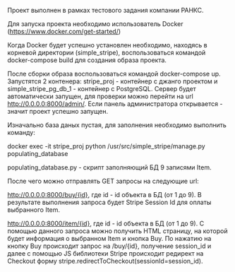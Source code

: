 Проект выполнен в рамках тестового задания компании РАНКС.

Для запуска проекта необходимо использователь Docker (https://www.docker.com/get-started/)

Когда Docker будет успешно установлен необходимо, находясь в корневой директории (simple_stripe), 
воспользоваться командой docker-compose build для создания образа проекта.

После сборки образа воспользоваться командой docker-compose up.
Запустятся 2 контенера: stripe_proj - контейнер с джанго проектом и simple_stripe_pg_db_1 - контейнер с PostgreSQL.
Сервер будет автоматически запущен, для проверки можно перейти на url http://0.0.0.0:8000/admin/.
Если панель администратора открывается - значит проект успешно запущен.

Изначально база даных пустая, для заполнения необходимо выполнить команду:

docker exec -it stripe_proj python /usr/src/simple_stripe/manage.py populating_database

populating_database.py - скрипт заполняющий БД 9 записями Item.

После чего можно отправлять GET запросы на следующие url:

http://0.0.0.0:8000/buy/{id}, где id - id объекта в БД (от 1 до 9).
В результате выполнения запроса будет Stripe Session Id для оплаты выбранного Item.

http://0.0.0.0:8000/item/{id}, где id - id объекта в БД (от 1 до 9).
C помощью данного запроса можно получить HTML страницу, на которой будет информация о выбранном Item и кнопка Buy. 
По нажатию на кнопку Buy происходит запрос на /buy/{id}, получение session_id и далее с помощью JS библиотеки Stripe 
происходит редирект на Checkout форму stripe.redirectToCheckout(sessionId=session_id).
